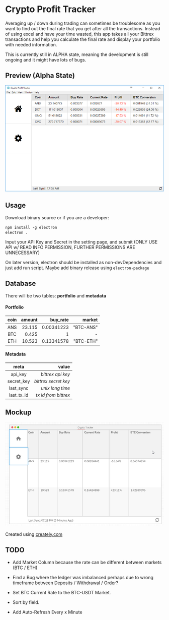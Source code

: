 # Crypto Profit Tracker

Averaging up / down during trading can sometimes be troublesome as you want to find out the final rate that you get after all the transactions. Instead of using excel and have your time wasted, this app takes all your Bittrex transactions and help you calculate the final rate and display your portfolio with needed information.

This is currently still in ALPHA state, meaning the development is still ongoing and it might have lots of bugs.

## Preview (Alpha State)

![Crypto Tracker Mock](images/preview.png)

## Usage

Download binary source or if you are a developer:

    npm install -g electron
    electron .

Input your API Key and Secret in the setting page, and submit (ONLY USE API w/ READ INFO PERMISSION, FURTHER PERMISSIONS ARE UNNECESSARY)

On later version, electron should be installed as non-devDependencies and just add run script. Maybe add binary release using ```electron-package```

## Database

There will be two tables: **portfolio** and **metadata**

#### Portfolio
| coin | amount | buy_rate | market |
| :--: | -----: | -------: | -----: |
| ANS | 23.115 | 0.00341223 | "BTC-ANS" |
| BTC | 0.425 | 1 | - |
| ETH | 10.523 | 0.13341578 | "BTC-ETH" |

#### Metadata
| meta | value |
| :--: | -----: |
| api_key | *bittrex api key* |
| secret_key | *bittrex secret key* |
| last_sync | *unix long time* |
| last_tx_id | *tx id from bittrex* |

## Mockup

![Crypto Tracker Mock](images/mock.png)

Created using [creately.com](https://creately.com/)

## TODO

- Add Market Column because the rate can be different between markets (BTC / ETH)

- Find a Bug where the ledger was imbalanced perhaps due to wrong timeframe between Deposits / Withdrawal / Order? 

- Set BTC Current Rate to the BTC-USDT Market.

- Sort by field.

- Add Auto-Refresh Every x Minute
